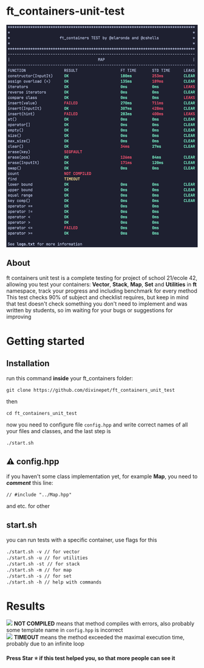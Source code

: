# ft_containers-unit-test
<img align="center" src="sources/system/credits/screenshot.png" alt="Screenshot of the test" />

## About
<span>ft containers unit test</span> is a complete testing for project of school 21/ecole 42, allowing you test your containers: <b>Vector</b>, <b>Stack</b>, <b>Map</b>, <b>Set</b> and <b>Utilities</b> in <b>ft</b> namespace, track your progress and including benchmark for every method </br>
This test checks 90% of subject and checklist requires, but keep in mind that test doesn't check something you don't need to implement and was written by students, so im waiting for your bugs or suggestions for improving

# Getting started
## Installation
run this command <b>inside</b> your ft_containers folder:
```
git clone https://github.com/divinepet/ft_containers_unit_test
```
then
```
cd ft_containers_unit_test
```
now you need to configure file ```config.hpp``` and write correct names of all your files and classes, and the last step is
```
./start.sh
```
## ⚠️ config.hpp
if you haven't some class implementation yet, for example <b>Map</b>, you need to <b><i>comment</i></b> this line:
```
// #include "../Map.hpp"
```
and etc. for other
## start.sh
you can run tests with a specific container, use flags for this
```
./start.sh -v // for vector
./start.sh -u // for utilities
./start.sh -st // for stack
./start.sh -m // for map
./start.sh -s // for set
./start.sh -h // help with commands
```
# Results

![](https://via.placeholder.com/15/f00/000000?text=+) <b>NOT COMPILED</b> means that method compiles with errors, also probably some template name in ```config.hpp``` is incorrect</br>
![](https://via.placeholder.com/15/f90/000000?text=+) <b>TIMEOUT</b> means the method exceeded the maximal execution time, probably due to an infinite loop
#### Press Star ⭐ if this test helped you, so that more people can see it
